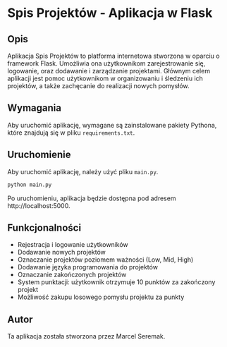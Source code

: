 # Spis Projektów - Aplikacja w Flask

## Opis
Aplikacja Spis Projektów to platforma internetowa stworzona w oparciu o framework Flask. Umożliwia ona użytkownikom zarejestrowanie się, logowanie, oraz dodawanie i zarządzanie projektami. Głównym celem aplikacji jest pomoc użytkownikom w organizowaniu i śledzeniu ich projektów, a także zachęcanie do realizacji nowych pomysłów.

## Wymagania
Aby uruchomić aplikację, wymagane są zainstalowane pakiety Pythona, które znajdują się w pliku `requirements.txt`.

## Uruchomienie
Aby uruchomić aplikację, należy użyć pliku `main.py`.

```bash
python main.py
```
Po uruchomieniu, aplikacja będzie dostępna pod adresem http://localhost:5000.

## Funkcjonalności
- Rejestracja i logowanie użytkowników
- Dodawanie nowych projektów
- Oznaczanie projektów poziomem ważności (Low, Mid, High)
- Dodawanie języka programowania do projektów
- Oznaczanie zakończonych projektów
- System punktacji: użytkownik otrzymuje 10 punktów za zakończony projekt
- Możliwość zakupu losowego pomysłu projektu za punkty

## Autor
Ta aplikacja została stworzona przez Marcel Seremak.
